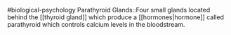 #biological-psychology 
Parathyroid Glands::Four small glands located behind the [[thyroid gland]] which produce a [[hormones|hormone]] called parathyroid which controls calcium levels in the bloodstream.
<!--SR:!2023-12-20,2,230-->